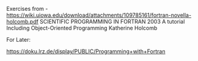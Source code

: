 Exercises from - https://wiki.uiowa.edu/download/attachments/109785161/fortran-novella-holcomb.pdf
SCIENTIFIC PROGRAMMING IN FORTRAN 2003
A tutorial Including Object-Oriented Programming
Katherine Holcomb

For Later:

https://doku.lrz.de/display/PUBLIC/Programming+with+Fortran